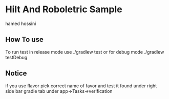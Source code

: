 Hilt And Roboletric Sample
===========================================
hamed hossini

<h2>How To use</h2>
To run test in release mode use ./gradlew test or for debug mode ./gradlew testDebug

<h2>Notice</h2>
if you use flavor pick correct name of favor and test it found under right side bar gradle tab under app->Tasks->verification
